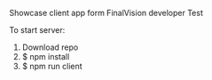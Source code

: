Showcase client app form FinalVision developer Test

To start server:
1. Download repo
2. $ npm install
3. $ npm run client


